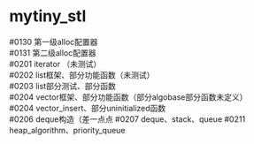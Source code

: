 # mytiny_stl

#0130   第一级alloc配置器       
#0131   第二级alloc配置器       
#0201   iterator （未测试）      
#0202   list框架、部分功能函数（未测试）    
#0203   list部分测试、部分函数          
#0204   vector框架、部分功能函数（部分algobase部分函数未定义）  
#0204   vector_insert、部分uninitialized函数        
#0206   deque构造（差一点点
#0207   deque、stack、queue
#0211   heap_algorithm、priority_queue